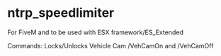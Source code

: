 # ntrp_speedlimiter
For FiveM and to be used with ESX framework/ES_Extended

Commands: Locks/Unlocks Vehicle Cam
/VehCamOn and /VehCamOff
